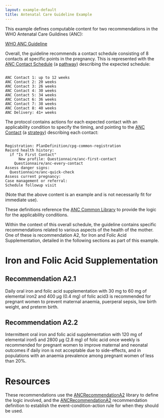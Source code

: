 ```yaml
---
layout: example-default
title: Antenatal Care Guideline Example
---
```


This example defines computable content for two recommendations in the WHO Antenatal Care Guildines (ANC):

[WHO ANC Guideline](https://www.who.int/reproductivehealth/publications/maternal_perinatal_health/anc-positive-pregnancy-experience/en/)

Overall, the guideline recommends a contact schedule consisting of 8 contacts at specific points in the pregnancy. This is represented with the [ANC Contact Schedule](../../PlanDefinition-anc-contact-schedule.html) (a [pathway](../../StructureDefinition-cpg-pathwaydefinition.html)) describing the expected schedule:

<pre><code>
ANC Contact 1: up to 12 weeks
ANC Contact 2: 20 weeks
ANC Contact 3: 26 weeks
ANC Contact 4: 30 weeks
ANC Contact 5: 34 weeks
ANC Contact 6: 36 weeks
ANC Contact 7: 38 weeks
ANC Contact 8: 40 weeks
ANC Delivery: 41+ weeks
</code></pre>

The protocol contains actions for each expected contact with an applicability condition to specify the timing, and pointing to the [ANC Contact](../../PlanDefinition-anc-contact.html) (a [strategy](../../StructureDefinition-cpg-strategydefinition.html)) describing each contact:

<pre><code>
Registration: PlanDefinition/cpg-common-registration
Record health history:
  if "Is First Contact"
	  New profile: Questionnaire/anc-first-contact
	Questionnaire/anc-every-contact
Assess danger signs:
  Questionnaire/anc-quick-check
Assess current pregnancy:
Case management or referral:
Schedule followup visit
</code></pre>

(Note that the above content is an example and is not necessarily fit for immediate use).

These definitions reference the [ANC Common Library](../../Library-ANCCommon.html) to provide the logic for the applicability conditions.

Within the context of this overall schedule, the guideline contains specific recommendations related to various aspects of the health of the mother. One of these is recommendation A2, for Iron and Folic Acid Supplementation, detailed in the following sections as part of this example.

# Iron and Folic Acid Supplementation

## Recommendation A2.1

Daily oral iron and folic acid supplementation with 30 mg
to 60 mg of elemental iron2 and 400 μg (0.4 mg) of folic acid3 is
recommended for pregnant women to prevent maternal anaemia,
puerperal sepsis, low birth weight, and preterm birth.

## Recommendation A2.2

Intermittent oral iron and folic acid supplementation with 120 mg
of elemental iron5 and 2800 μg (2.8 mg) of folic acid once weekly is
recommended for pregnant women to improve maternal and neonatal
outcomes if daily iron is not acceptable due to side-effects, and in
populations with an anaemia prevalence among pregnant women of
less than 20%.

# Resources

These recommendations use the [ANCRecommendationA2](../../Library-ANCRecommendationA2.html) library to define the logic involved, and the [ANCRecommendationA2](../../PlanDefinition-anc-recommendation-a2.html) recommendation definition to establish the event-condition-action rule for when they should be used.
